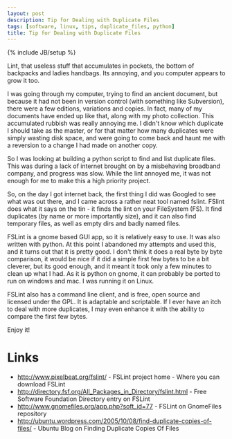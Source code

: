 ```yaml
---
layout: post
description: Tip for Dealing with Duplicate Files
tags: [software, linux, tips, duplicate_files, python]
title: Tip for Dealing with Duplicate Files
---
```

{% include JB/setup %}

Lint, that useless stuff that accumulates in pockets, the bottom of backpacks and ladies handbags. Its annoying, and you computer appears to grow it too.

I was going through my computer, trying to find an ancient document, but because it had not been in version control (with something like Subversion), there were a few editions, variations and copies. In fact, many of my documents have ended up like that, along with my photo collection. This accumulated rubbish was really annoying me. I didn't know which duplicate I should take as the master, or for that matter how many duplicates were simply wasting disk space, and were going to come back and haunt me with a reversion to a change I had made on another copy.

So I was looking at building a python script to find and list duplicate files. This was during a lack of internet brought on by a misbehaving broadband company, and progress was slow. While the lint annoyed me, it was not enough for me to make this a high priority project.

So, on the day I got internet back, the first thing I did was Googled to see what was out there, and I came across a rather neat tool named fslint. FSlint does what it says on the tin - it finds the lint on your FileSystem (FS). It find duplicates (by name or more importantly size), and it can also find temporary files, as well as empty dirs and badly named files.

FSLint is a gnome based GUI app, so it is relatively easy to use. It was also written with python. At this point I abandoned my attempts and used this, and it turns out that it is pretty good. I don't think it does a real byte by byte comparison, it would be nice if it did a simple first few bytes to be a bit cleverer, but its good enough, and it meant it took only a few minutes to clean up what I had. As it is python on gnome, it can probably be ported to run on windows and mac. I was running it on Linux.

FSLint also has a command line client, and is free, open source and licensed under the GPL. It is adaptable and scriptable. If I ever have an itch to deal with more duplicates, I may even enhance it with the ability to compare the first few bytes.

Enjoy it!

# Links

* <http://www.pixelbeat.org/fslint/> - FSLint project home - Where you can download FSLint
* <http://directory.fsf.org/All_Packages_in_Directory/fslint.html> - Free Software Foundation Directory entry on FSLint
* <http://www.gnomefiles.org/app.php?soft_id=77> - FSLint on GnomeFiles repository
* <http://ubuntu.wordpress.com/2005/10/08/find-duplicate-copies-of-files/> - Ubuntu Blog on Finding Duplicate Copies Of Files

